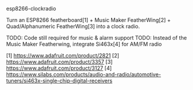 esp8266-clockradio

Turn an ESP8266 featherboard[1] + Music Maker FeatherWing[2] + Quad/Alphanumeric FeatherWing[3] into a clock radio.

TODO: Code still required for music & alarm support
TODO: Instead of the Music Maker Featherwing, integrate Si463x[4] for AM/FM radio

[1] https://www.adafruit.com/product/2821
[2] https://www.adafruit.com/product/3357
[3] https://www.adafruit.com/product/3127
[4] https://www.silabs.com/products/audio-and-radio/automotive-tuners/si463x-single-chip-digital-receivers

